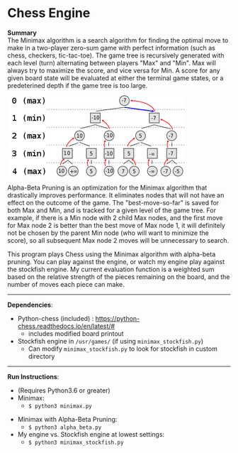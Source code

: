 # Chess Engine

<strong>Summary</strong>
<br>
The Minimax algorithm is a search algorithm for finding the optimal move to make in a two-player zero-sum game with perfect information (such as chess, checkers, tic-tac-toe). The game tree is recursively generated with each level (turn) alternating between players "Max" and "Min". Max will always try to maximize the score, and vice versa for Min. A score for any given board state will be evaluated at either the terminal game states, or a predeterined depth if the game tree is too large. 

![Minimax Example](https://github.com/tshiels/chess/blob/master/minimax_img.png)

Alpha-Beta Pruning is an optimization for the Minimax algorithm that drastically improves performance. It eliminates nodes that will not have an effect on the outcome of the game. The "best-move-so-far" is saved for both Max and Min, and is tracked for a given level of the game tree. For example, if there is a Min node with 2 child Max nodes, and the first move for Max node 2 is better than the best move of Max node 1, it will definitely not be chosen by the parent Min node (who will want to minimize the score), so all subsequent Max node 2 moves will be unnecessary to search. 

This program plays Chess using the Minimax algorithm with alpha-beta pruning. You can play against the engine, or watch my engine play against the stockfish engine. 
My current evaluation function is a weighted sum based on the relative strength of the pieces remaining on the board, and the number of moves each piece can make.  

***

<strong>Dependencies</strong>:
* Python-chess (included) : https://python-chess.readthedocs.io/en/latest/#
  * includes modified board printout 
* Stockfish engine in `/usr/games/` (if using `minimax_stockfish.py`)
  * Can modify `minimax_stockfish.py` to look for stockfish in custom directory 
***
<strong>Run Instructions</strong>:
* (Requires Python3.6 or greater)
* Minimax:
  * `$ python3 minimax.py`
- Minimax with Alpha-Beta Pruning:
  - `$ python3 alpha_beta.py`
- My engine vs. Stockfish engine at lowest settings:
  - `$ python3 minimax_stockfish.py`
